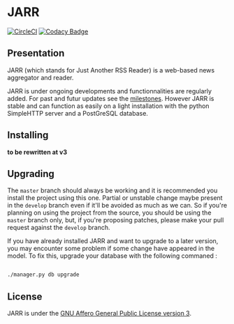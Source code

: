 # JARR

[![CircleCI](https://circleci.com/gh/circleci/circleci-docs.svg?style=svg)](https://circleci.com/gh/circleci/circleci-docs)
[![Codacy Badge](https://api.codacy.com/project/badge/Grade/8b81ef446c4849939796c4965f121ffe)](https://www.codacy.com/manual/francois_7/JARR?utm_source=github.com&amp;utm_medium=referral&amp;utm_content=jaesivsm/JARR&amp;utm_campaign=Badge_Grade)

## Presentation

JARR (which stands for Just Another RSS Reader) is a web-based news aggregator and reader.

JARR is under ongoing developments and functionnalities are regularly added.
For past and futur updates see the [milestones](https://github.com/jaesivsm/JARR/milestones).
However JARR is stable and can function as easily on a light installation with the python SimpleHTTP server and a PostGreSQL database.

## Installing

**to be rewritten at v3**

## Upgrading

The ``master`` branch should always be working and it is recommended you install the project using this one. Partial or unstable change maybe present in the ``develop`` branch even if it'll be avoided as much as we can.
So if you're planning on using the project from the source, you should be using the ``master`` branch only, but, if you're proposing patches, please make your pull request against the ``develop`` branch.

If you have already installed JARR and want to upgrade to a later version, you may encounter some problem if some change have appeared in the model. To fix this, upgrade your database with the following commaned :

```bash

./manager.py db upgrade
```

## License

JARR is under the [GNU Affero General Public License version 3](https://www.gnu.org/licenses/agpl-3.0.html).
